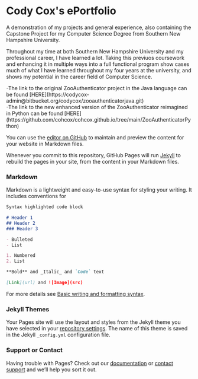 <h1>Cody Cox's ePortfolio</h1>

<p>A demonstration of my projects and general experience, also containing the Capstone Project for my Computer Science Degree from Southern New Hampshire University.</p>
<p>Throughout my time at both Southern New Hampshire University and my professional career, I have learned a lot. Taking this previuos coursework and enhancing it in multiple ways into a full functional program show cases much of what I have learned throughout my four years at the university, and shows my potential in the career field of Computer Science.</p>
-The link to the original ZooAuthenticator project in the Java language can be found [HERE](https://codycox-admin@bitbucket.org/codycox/zooauthenticatorjava.git)<br>
-The link to the new enhanced version of the ZooAuthenticator reimagined in Python can be found [HERE](https://github.com/cohcox/cohcox.github.io/tree/main/ZooAuthenticatorPython)

You can use the [editor on GitHub](https://github.com/cohcox/cohcox.github.io/edit/main/index.md) to maintain and preview the content for your website in Markdown files.

Whenever you commit to this repository, GitHub Pages will run [Jekyll](https://jekyllrb.com/) to rebuild the pages in your site, from the content in your Markdown files.

### Markdown

Markdown is a lightweight and easy-to-use syntax for styling your writing. It includes conventions for

```markdown
Syntax highlighted code block

# Header 1
## Header 2
### Header 3

- Bulleted
- List

1. Numbered
2. List

**Bold** and _Italic_ and `Code` text

[Link](url) and ![Image](src)
```

For more details see [Basic writing and formatting syntax](https://docs.github.com/en/github/writing-on-github/getting-started-with-writing-and-formatting-on-github/basic-writing-and-formatting-syntax).

### Jekyll Themes

Your Pages site will use the layout and styles from the Jekyll theme you have selected in your [repository settings](https://github.com/cohcox/cohcox.github.io/settings/pages). The name of this theme is saved in the Jekyll `_config.yml` configuration file.

### Support or Contact

Having trouble with Pages? Check out our [documentation](https://docs.github.com/categories/github-pages-basics/) or [contact support](https://support.github.com/contact) and we’ll help you sort it out.
